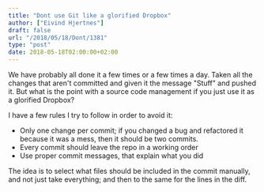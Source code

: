 ```yaml
---
title: "Dont use Git like a glorified Dropbox"
author: ["Eivind Hjertnes"]
draft: false
url: "/2018/05/18/Dont/1381"
type: "post"
date: 2018-05-18T02:00:00+02:00
---
```


We have probably all done it a few times or a few times a day. Taken all
the changes that aren't committed and given it the message "Stuff" and
pushed it. But what is the point with a source code management if you
just use it as a glorified Dropbox?

I have a few rules I try to follow in order to avoid it:

-   Only one change per commit; if you changed a bug and refactored it
    because it was a mess, then it should be two commits.
-   Every commit should leave the repo in a working order
-   Use proper commit messages, that explain what you did

The idea is to select what files should be included in the commit
manually, and not just take everything; and then to the same for the
lines in the diff.
